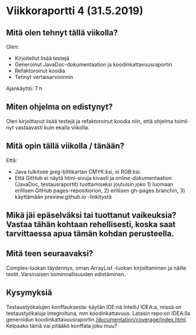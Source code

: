
# Viikkoraportti 4 (31.5.2019)

## Mitä olen tehnyt tällä viikolla?

Olen:
* Kirjoitellut lisää testejä
* Generoinut JavaDoc-dokumentaation ja koodinkattavuusraportin
* Refaktoroinut koodia
* Tehnyt vertaisarvioinnin

Ajankäyttö: 7 h

## Miten ohjelma on edistynyt?

Olen kirjoittanut lisää testejä ja refaktoroinut koodia niin, että ohjelma toimii nyt vastaavasti kuin ekalla viikolla. 

## Mitä opin tällä viikolla / tänään?

Että:
* Java tulkitsee jpeg-bittikartan CMYK:ksi, ei RGB:ksi. 
* Että GitHub ei näytä html-sivuja kivasti ja online-dokumentaation (JavaDoc, testausraportit) tuottamiseksi joutuisin joko 1) luomaan erillisen GitHub pages-repositiorion, 2) erillisen gh-pages branchin, 3) käyttämään preview.github.io -linkitystä

## Mikä jäi epäselväksi tai tuottanut vaikeuksia? Vastaa tähän kohtaan rehellisesti, koska saat tarvittaessa apua tämän kohdan perusteella.

## Mitä teen seuraavaksi?

Complex-luokan täydennys, oman ArrayList -luokan kirjoittaminen ja näille testit. Varsinaisen toiminnallisuuden edistäminen.

## Kysymyksiä

Testaustyökalujen konffauksesta: käytän IDE:nä IntelliJ IDEA:a, missä on testaustyökaluja integroituna, mm koodinkattavuus. Latasin repo:on IDEA:lla generoidun koodinkattavuusraportin [/documentation/coverage/index.html](/documentation/coverage). Kelpaako tämä vai pitääkö konffata joku muu?

